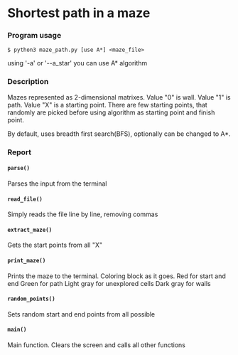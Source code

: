 # Shortest path in a maze
### Program usage
``$ python3 maze_path.py [use A*] <maze_file>``

using '-a' or '--a_star' you can use A* algorithm

### Description
Mazes represented as 2-dimensional matrixes.
Value "0" is wall.
Value "1" is path.
Value "X" is a starting point.
There are few starting points, that randomly are picked before using
algorithm as starting point and finish point.

By default, uses breadth first search(BFS), optionally can be changed to A*.


### Report

#### ``parse()``
Parses the input from the terminal
#### ``read_file()``
Simply reads the file line by line, removing commas
#### ``extract_maze()``
Gets the start points from all "X"
#### ``print_maze()``
Prints the maze to the terminal. Coloring block as it goes.
Red for start and end
Green for path
Light gray for unexplored cells
Dark gray for walls
#### ``random_points()``
Sets random start and end points from all possible
#### ``main()``
Main function. Clears the screen and calls all other functions